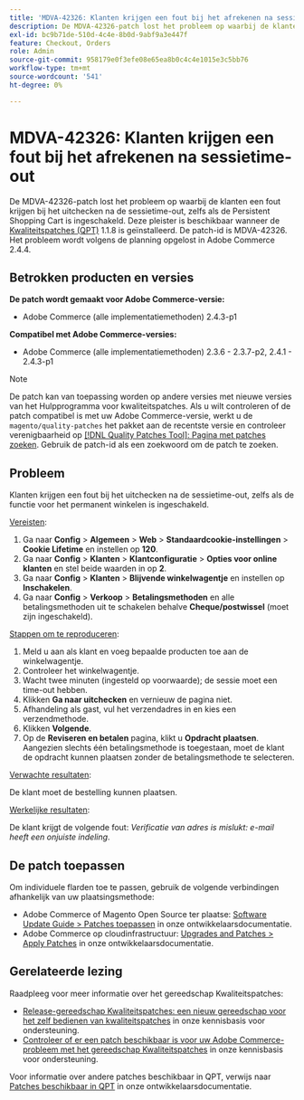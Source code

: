 ```yaml
---
title: 'MDVA-42326: Klanten krijgen een fout bij het afrekenen na sessietime-out'
description: De MDVA-42326-patch lost het probleem op waarbij de klanten een fout krijgen bij het uitchecken na de sessietime-out, zelfs als de Persistent Shopping Cart is ingeschakeld. Deze patch is beschikbaar wanneer [Quality Patches Tool (QPT)] (/help/announcements/adobe-commerce-announcements/magento-quality-patches-released-new-tool-to-self-serve-quality-patches.md) 1.1.8 is geïnstalleerd. De patch-id is MDVA-42326. Het probleem wordt volgens de planning opgelost in Adobe Commerce 2.4.4.
exl-id: bc9b71de-510d-4c4e-8b0d-9abf9a3e447f
feature: Checkout, Orders
role: Admin
source-git-commit: 958179e0f3efe08e65ea8b0c4c4e1015e3c5bb76
workflow-type: tm+mt
source-wordcount: '541'
ht-degree: 0%

---
```


# MDVA-42326: Klanten krijgen een fout bij het afrekenen na sessietime-out

De MDVA-42326-patch lost het probleem op waarbij de klanten een fout krijgen bij het uitchecken na de sessietime-out, zelfs als de Persistent Shopping Cart is ingeschakeld. Deze pleister is beschikbaar wanneer de [Kwaliteitspatches (QPT)](/help/announcements/adobe-commerce-announcements/magento-quality-patches-released-new-tool-to-self-serve-quality-patches.md) 1.1.8 is geïnstalleerd. De patch-id is MDVA-42326. Het probleem wordt volgens de planning opgelost in Adobe Commerce 2.4.4.

## Betrokken producten en versies

**De patch wordt gemaakt voor Adobe Commerce-versie:**

* Adobe Commerce (alle implementatiemethoden) 2.4.3-p1

**Compatibel met Adobe Commerce-versies:**

* Adobe Commerce (alle implementatiemethoden) 2.3.6 - 2.3.7-p2, 2.4.1 - 2.4.3-p1

>[!NOTE]
>
>De patch kan van toepassing worden op andere versies met nieuwe versies van het Hulpprogramma voor kwaliteitspatches. Als u wilt controleren of de patch compatibel is met uw Adobe Commerce-versie, werkt u de `magento/quality-patches` het pakket aan de recentste versie en controleer verenigbaarheid op [[!DNL Quality Patches Tool]: Pagina met patches zoeken](https://devdocs.magento.com/quality-patches/tool.html#patch-grid). Gebruik de patch-id als een zoekwoord om de patch te zoeken.

## Probleem

Klanten krijgen een fout bij het uitchecken na de sessietime-out, zelfs als de functie voor het permanent winkelen is ingeschakeld.

<u>Vereisten</u>:

1. Ga naar **Config** > **Algemeen** > **Web** > **Standaardcookie-instellingen** > **Cookie Lifetime** en instellen op **120**.
1. Ga naar **Config** > **Klanten** > **Klantconfiguratie** > **Opties voor online klanten** en stel beide waarden in op **2**.
1. Ga naar **Config** > **Klanten** > **Blijvende winkelwagentje** en instellen op **Inschakelen**.
1. Ga naar **Config** > **Verkoop** > **Betalingsmethoden** en alle betalingsmethoden uit te schakelen behalve **Cheque/postwissel** (moet zijn ingeschakeld).

<u>Stappen om te reproduceren</u>:

1. Meld u aan als klant en voeg bepaalde producten toe aan de winkelwagentje.
1. Controleer het winkelwagentje.
1. Wacht twee minuten (ingesteld op voorwaarde); de sessie moet een time-out hebben.
1. Klikken **Ga naar uitchecken** en vernieuw de pagina niet.
1. Afhandeling als gast, vul het verzendadres in en kies een verzendmethode.
1. Klikken **Volgende**.
1. Op de **Reviseren en betalen** pagina, klikt u **Opdracht plaatsen**. Aangezien slechts één betalingsmethode is toegestaan, moet de klant de opdracht kunnen plaatsen zonder de betalingsmethode te selecteren.

<u>Verwachte resultaten</u>:

De klant moet de bestelling kunnen plaatsen.

<u>Werkelijke resultaten</u>:

De klant krijgt de volgende fout: *Verificatie van adres is mislukt: e-mail heeft een onjuiste indeling*.

## De patch toepassen

Om individuele flarden toe te passen, gebruik de volgende verbindingen afhankelijk van uw plaatsingsmethode:

* Adobe Commerce of Magento Open Source ter plaatse: [Software Update Guide > Patches toepassen](https://devdocs.magento.com/guides/v2.4/comp-mgr/patching/mqp.html) in onze ontwikkelaarsdocumentatie.
* Adobe Commerce op cloudinfrastructuur: [Upgrades and Patches > Apply Patches](https://devdocs.magento.com/cloud/project/project-patch.html) in onze ontwikkelaarsdocumentatie.

## Gerelateerde lezing

Raadpleeg voor meer informatie over het gereedschap Kwaliteitspatches:

* [Release-gereedschap Kwaliteitspatches: een nieuw gereedschap voor het zelf bedienen van kwaliteitspatches](/help/announcements/adobe-commerce-announcements/magento-quality-patches-released-new-tool-to-self-serve-quality-patches.md) in onze kennisbasis voor ondersteuning.
* [Controleer of er een patch beschikbaar is voor uw Adobe Commerce-probleem met het gereedschap Kwaliteitspatches](/help/support-tools/patches-available-in-qpt-tool/check-patch-for-magento-issue-with-magento-quality-patches.md) in onze kennisbasis voor ondersteuning.

Voor informatie over andere patches beschikbaar in QPT, verwijs naar [Patches beschikbaar in QPT](https://devdocs.magento.com/quality-patches/tool.html#patch-grid) in onze ontwikkelaarsdocumentatie.
